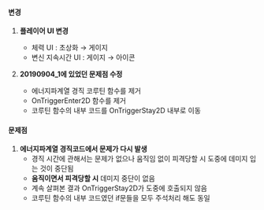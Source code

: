#### 변경

1. **플레이어 UI 변경**
    - 체력 UI : 초상화 → 게이지
    - 변신 지속시간 UI : 게이지 → 아이콘

2. **20190904_1에 있었던 문제점 수정**
    - 에너지파계열 경직 코루틴 함수를 제거
    - OnTriggerEnter2D 함수를 제거
    - 코루틴 함수의 내부 코드를 OnTriggerStay2D 내부로 이동

#### 문제점

1. **에너지파계열 경직코드에서 문제가 다시 발생**
    - 경직 시간에 관해서는 문제가 없으나 움직임 없이 피격당할 시 도중에 데미지 입는 것이 중단됨
    - **움직이면서 피격당할 시** 데미지 중단이 없음
    - 계속 살펴본 결과 OnTriggerStay2D가 도중에 호출되지 않음
    - 코루틴 함수의 내부 코드였던 if문들을 모두 주석처리 해도 동일

